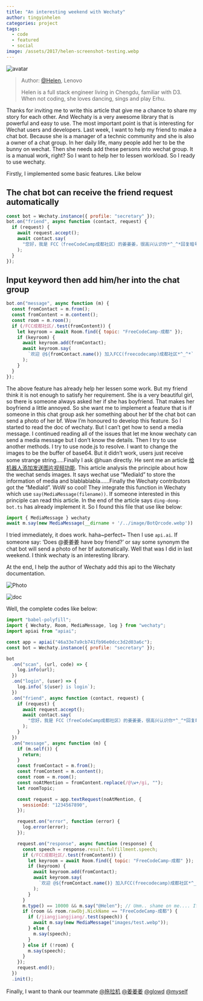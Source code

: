 ```yaml
---
title: "An interesting weekend with Wechaty"
author: tingyinhelen
categories: project
tags:
  - code
  - featured
  - social
image: /assets/2017/helen-screenshot-testing.webp
---
```


![avatar](https://avatars2.githubusercontent.com/u/14006826?v=3&s=88)

> Author: [@Helen](https://github.com/TingYinHelen), Lenovo
>
> Helen is a full stack engineer living in Chengdu, familiar with D3. When not coding, she loves dancing, sings and play Erhu.

Thanks for inviting me to write this article that give me a chance to share my story for each other. And Wechaty is a very awesome library that is powerful and easy to use. The most important point is that is interesting for Wechat users and developers.
Last week, I want to help my friend to make a chat bot. Because she is a manager of a technic community and she is also a owner of a chat group. In her daily life, many people add her to be the bunny on wechat. Then she needs add these persons into wechat group. It is a manual work, right? So I want to help her to lessen workload. So I ready to use wechaty.

Firstly, I implemented some basic features. Like below

## The chat bot can receive the friend request automatically

```javascript
const bot = Wechaty.instance({ profile: "secretary" });
bot.on("friend", async function (contact, request) {
  if (request) {
    await request.accept();
    await contact.say(
      "您好，我是 FCC（freeCodeCamp成都社区）的姜姜姜，很高兴认识你*^_^*回复暗号”FCC成都社区”， 加入FCC成都社区群。直接聊天，请  随意…"
    );
  }
});
```

## Input keyword then add him/her into the chat group

```javascript
bot.on("message", async function (m) {
  const fromContact = m.from();
  const fromContent = m.content();
  const room = m.room();
  if (/FCC成都社区/.test(fromContent)) {
    let keyroom = await Room.find({ topic: "FreeCodeCamp-成都" });
    if (keyroom) {
      await keyroom.add(fromContact);
      await keyroom.say(
        `欢迎 @${fromContact.name()} 加入FCC(freecodecamp)成都社区*^_^*`
      );
    }
  }
});
```

The above feature has already help her lessen some work. But my friend think it is not enough to satisfy her requirement. She is a very beautiful girl, so there is someone always asked her if she has boyfriend. That makes her boyfriend a little annoyed. So she want me to implement a feature that is if someone in this chat group ask her something about her bf the chat bot can send a photo of her bf.
Wow I’m honoured to develop this feature. So I started to read the doc of wechaty. But I can’t get how to send a media message. I continued reading all of the issues that let me know wechaty can send a media message but I don’t know the details. Then I try to use another methods. I try to use node.js to resolve. I want to change the images to be the buffer of base64. But it didn’t work, users just receive some strange string…..Finally I ask @huan directly. He sent me an article [给机器人添加发送图片视频功能](https://wechaty.github.io/2017/04/13/support-message-type-of-image-and-video.html). This article analysis the principle about how the wechat sends images. It says wechat use “MediaId” to store the information of media and blablablabla……Finally the Wechaty contributors got the “MediaId”. WoW so cool! They integrate this function in Wechaty which use `say(MediaMessage(filename))`. If someone interested in this principle can read this article.
In the end of the article says `ding-dong-bot.ts` has already implement it. So I found this file that use like below:

```javascript
import { MediaMessage } wechaty
await m.say(new MediaMessage(__dirname + '/../image/BotQrcode.webp'))
```

I tried immediately, it does work. haha~perfect~
Then I use `api.ai`. If someone say: ‘Does @姜姜姜 have boy friend?’ or say some synonym the chat bot will send a photo of her bf automatically. Well that was I did in last weekend. I think wechaty is an interesting library.

At the end, I help the author of Wechaty add this api to the Wechaty documentation.

![Photo][screenshot-test]

![doc][screenshot-doc]

Well, the complete codes like below:

```javascript
import "babel-polyfill";
import { Wechaty, Room, MediaMessage, log } from "wechaty";
import apiai from "apiai";

const app = apiai("46a33e7a9cb741fb96e0dcc3d2d03a6c");
const bot = Wechaty.instance({ profile: "secretary" });

bot
  .on("scan", (url, code) => {
    log.info(url);
  })
  .on("login", (user) => {
    log.info(`${user} is login`);
  })
  .on("friend", async function (contact, request) {
    if (request) {
      await request.accept();
      await contact.say(
        "您好，我是 FCC（freeCodeCamp成都社区）的姜姜姜，很高兴认识你*^_^*回复暗号”FCC成都社区”， 加入FCC成都社区群。直接聊天，请随意…"
      );
    }
  })
  .on("message", async function (m) {
    if (m.self()) {
      return;
    }
    const fromContact = m.from();
    const fromContent = m.content();
    const room = m.room();
    const noAtMention = fromContent.replace(/@\w+/gi, "");
    let roomTopic;

    const request = app.textRequest(noAtMention, {
      sessionId: "1234567890",
    });

    request.on("error", function (error) {
      log.error(error);
    });

    request.on("response", async function (response) {
      const speech = response.result.fulfillment.speech;
      if (/FCC成都社区/.test(fromContent)) {
        let keyroom = await Room.find({ topic: "FreeCodeCamp-成都" });
        if (keyroom) {
          await keyroom.add(fromContact);
          await keyroom.say(
            `欢迎 @${fromContact.name()} 加入FCC(freecodecamp)成都社区*^_^*`
          );
        }
      }
      m.type() == 10000 && m.say("@Helen"); // Umm.. shame on me.... If someone give out a Red packet the chat bot will @ myself
      if (room && room.rawObj.NickName == "FreeCodeCamp-成都") {
        if (/jiangjiangjiang/.test(speech)) {
          await m.say(new MediaMessage("images/test.webp"));
        } else {
          m.say(speech);
        }
      } else if (!room) {
        m.say(speech);
      }
    });
    request.end();
  })
  .init();
```

Finally, I want to thank our teammate [@拖拉机](https://github.com/dianwuone) [@姜姜姜](https://github.com/jiangyuzhen) [@glowd](https://github.com/Glowdable) [@myself](https://github.com/TingYinHelen)

[screenshot-test]: /assets/2017/helen-screenshot-testing.webp
[screenshot-doc]: /assets/2017/helen-screenshot-doc.webp
